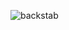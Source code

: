

![backstab](https://user-images.githubusercontent.com/126050697/220742870-2f58e598-d0e2-4400-a154-2c0f33bdbd55.png)
